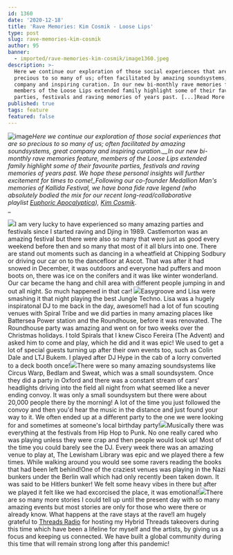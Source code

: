 ```yaml
---
id: 1360
date: '2020-12-18'
title: 'Rave Memories: Kim Cosmik - Loose Lips'
type: post
slug: rave-memories-kim-cosmik
author: 95
banner:
  - imported/rave-memories-kim-cosmik/image1360.jpeg
description: >-
  Here we continue our exploration of those social experiences that are so
  precious to so many of us; often facilitated by amazing soundsystems, great
  company and inspiring curation. In our new bi-monthly rave memories feature,
  members of the Loose Lips extended family highlight some of their favourite
  parties, festivals and raving memories of years past. [...]Read More...
published: true
tags: feature
featured: false
---
```

![image](../imported/rave-memories-kim-cosmik/image1360.jpeg)_Here we continue our exploration of those social experiences that are so precious to so many of us; often facilitated by amazing soundsystems, great company and inspiring curation.__In our new bi-monthly rave memories feature, members of the Loose Lips extended family highlight some of their favourite parties, festivals and raving memories of years past. We hope these personal insights will further excitement for times to come!__Following our co-founder Medallion Man's memories of Kallida Festival, we have bona fide rave legend (who absolutely bodied the mix for our recent long-read/collaborative playlist [Euphoric Apocalyptica](http://loose-lips.co.uk/blog/euphoric-apocalyptica)),_ [_Kim Cosmik_](https://soundcloud.com/kimcosmik)_.  
_

![](/wp-content/uploads/live/img/wysiwyg/5fdcc45a63ede.jpeg)I am very lucky to have experienced so many amazing parties and festivals since I started raving and Djing in 1989. Castlemorton was an amazing festival but there were also so many that were just as good every weekend before then and so many that most of it all blurs into one. There are stand out moments such as dancing in a wheatfield at Chipping Sodbury or driving our car on to the dancefloor at Ascot. That was after it had snowed in December, it was outdoors and everyone had puffers and moon boots on, there was ice on the conifers and it was like winter wonderland. Our car became the hang and chill area with different people jumping in and out all night. So much happened in that car! ![](/wp-content/uploads/live/img/wysiwyg/5fdcc44f56ba4.jpeg)Easygroove and Lisa were smashing it that night playing the best Jungle Techno. Lisa was a hugely inspiratonal DJ to me back in the day, awesome!I had a lot of fun scouting venues with Spiral Tribe and we did parties in many amazing places like Battersea Power station and the Roundhouse, before it was renovated. The Roundhouse party was amazing and went on for two weeks over the Christmas holidays. I told Spirals that I knew Cisco Fereira (The Advent) and asked him to come and play, which he did and it was epic! We used to get a lot of special guests turning up after their own events too, such as Colin Dale and LTJ Bukem. I played after DJ Hype in the cab of a lorry converted to a deck booth once!![](/wp-content/uploads/live/img/wysiwyg/5fdcbb16f38d1.jpg)There were so many amazing soundsystems like Circus Warp, Bedlam and Sweat, which was a small soundsystem. Once they did a party in Oxford and there was a constant stream of cars' headlights driving into the field all night from what seemed like a never ending convoy. It was only a small soundsystem but there were about 20,000 people there by the morning! A lot of the time you just followed the convoy and then you'd hear the music in the distance and just found your way to it. We often ended up at a different party to the one we were looking for and sometimes at someone's local birthday party!![](/wp-content/uploads/live/img/wysiwyg/5fdcc43ac9d92.jpeg)Musically there was everything at the festivals from Hip Hop to Punk. No one really cared who was playing unless they were crap and then people would look up! Most of the time you could barely see the DJ. Every week there was an amazing venue to play at, The Lewisham Library was epic and we played there a few times. While walking around you would see some ravers reading the books that had been left behind!One of the craziest venues was playing in the Nazi bunkers under the Berlin wall which had only recently been taken down. It was said to be Hitlers bunker! We felt some heavy vibes in there but after we played it felt like we had excorcised the place, it was emotional!![](/wp-content/uploads/live/img/wysiwyg/5fdcc41a1a807.jpeg)There are so many more stories I could tell up until the present day with so many amazing events but most stories are only for those who were there or already know. What happens at the rave stays at the rave!I am hugely grateful to [Threads Radio](http://www.threadsradio.com) for hosting my Hybrid Threads takeovers during this time which have been a lifeline for myself and the artists, by giving us a focus and keeping us connected. We have built a global community during this time that will remain strong long after this pandemic!